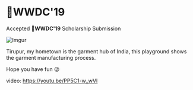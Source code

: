 # WWDC'19 

Accepted **WWDC'19** Scholarship Submission

![Imgur](https://i.imgur.com/tSEgzTm.png)

Tirupur, my hometown is the garment hub of India, this playground shows the garment manufacturing process.

Hope you have fun 😜

video: https://youtu.be/PP5C1-w_wVI
